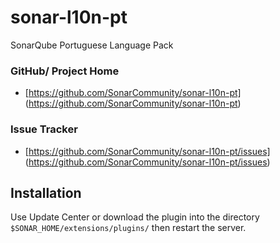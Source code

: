 # sonar-l10n-pt
SonarQube Portuguese Language Pack

### GitHub/ Project Home
+ [https://github.com/SonarCommunity/sonar-l10n-pt]
(https://github.com/SonarCommunity/sonar-l10n-pt)

### Issue Tracker
+ [https://github.com/SonarCommunity/sonar-l10n-pt/issues]
(https://github.com/SonarCommunity/sonar-l10n-pt/issues)


Installation
--------

Use Update Center or download the plugin into the directory `$SONAR_HOME/extensions/plugins/` then restart the server.